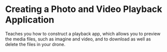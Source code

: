 # Creating a Photo and Video Playback Application

Teaches you how to construct a playback app, which allows you to preview the media files, such as imagine and video, and to download as well as delete the files in your drone. 
